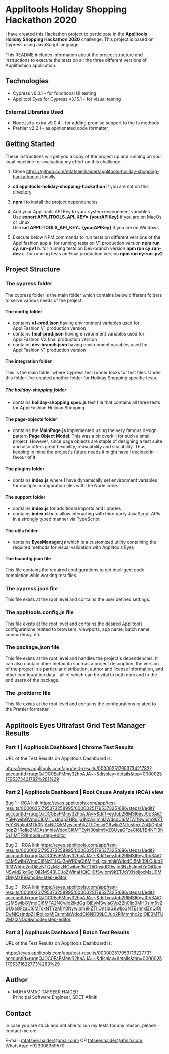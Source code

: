 # Applitools Holiday Shopping Hackathon 2020

I have created this Hackathon project to participate in the **Applitools Holiday Shopping Hackathon 2020** challenge.
This project is based on Cypress using JavaScript language.

This README includes information about the project structure and instructions to execute the tests on all the three different versions of Applifashion application.

## Technologies

- Cypress v6.0.1 - for functional UI testing
- Applitool Eyes for Cypress v3.16.1 - for visual testing

### External Libraries Used

- Node.js:fs-extra v9.0.4 - for adding promise support to the fs methods
- Prettier v2.2.1 - as opinionated code formatter

## Getting Started

These instructions will get you a copy of the project up and running on your local machine for evaluating my effort on this challenge.

1. Clone https://github.com/mtafseerhaider/applitools-holiday-shopping-hackathon.git locally

2. **cd applitools-holiday-shopping-hackathon** if you are not on this directory

3. **npm i** to install the project dependencies

4. Add your Applitools API Key to your system environment variables  
   Use **export APPLITOOLS_API_KEY= {yourAPIKey}** if you are on MacOs or Linux  
   Use **set APPLITOOLS_API_KEY= {yourAPIKey}** if you are on Windows  

5. Execute below NPM commands to run tests on different versions of the Applifashion app 
   a. for running tests on V1 production version 
   **npm run cy:run-pv1** 
   b. for running tests on Dev-branch version 
   **npm run cy:run-dev** 
   c. for running tests on Final production version 
   **npm run cy:run-pv2** 

## Project Structure 

### The cypress folder 

The cypress folder is the main folder which contains below different folders to serve various needs of the project. 

#### The config folder 

- contains **v1-prod.json** having environment variables used for AppliFashion V1 production version 
- contains **final-prod.json** having environment variables used for AppliFashion V2 final production version 
- contains **dev-branch.json** having environment variables used for AppliFashion V1 production version 

#### The integration folder 

This is the main folder where Cypress test runner looks for test files. Under this folder I've created another folder for Holiday Shopping specific tests. 

##### The holiday-shopping folder 

- contains **holiday-shopping.spec.js** test file that contains all three tests for AppliFashion Holiday Shopping 

#### The page-objects folder 

- contains the **MainPage.js** implemented using the very famous design pattern **Page Object Model**. This was a bit overkill for such a small project. However, since page objects are staple of designing a test suite and also offers great flexibility, reusuability and scalability. Thus, keeping in mind the project's future needs it might have I decided in favour of it. 

#### The plugins folder 

- contains **index.js** where I have dynamically set environment variables for multiple configuration files with the Node code. 

#### The support folder 

- contains **index.js** for additional imports and libraries 
- contains **index.d.ts** to allow interacting with third party JavaScript APIs in a strongly typed manner via TypeScript 

#### The utils folder 

- contains **EyesManager.js** which is a customized utility containing the required methods for visual validation with Applitools Eyes 

#### The tsconfig.json file 

This file contains the required configurations to get intelligent code completion whle working test files. 

### The cypress.json file 

This file exists at the root level and contains the user defined settings. 

### The applitools.config.js file 

This file exists at the root level and contains the desired Applitools configurations related to browsers, viewports, app name, batch name, concurrency, etc. 

### The package.json file 

This file exists at the root level and handles the project's dependencies. It can also contain other metadata such as a project description, the version of the project in a particular distribution, author and license information, and other configuration data - all of which can be vital to both npm and to the end users of the package. 

### The .prettierrc file 

This file exists at the root level and contains the configurations related to the Prettier formatter. 

## Applitools Eyes Ultrafast Grid Test Manager Results 

### Part 1 | Applitools Dashboard | Chrome Test Results 

URL of the Test Results on Applitools Dashboard is: 

https://eyes.applitools.com/app/test-results/00000251795373421782?accountId=ruqgQJOC0EaFMmy32hbAJA~~&display=details&top=00000251795373421782%281%29

### Part 2 | Applitools Dashboard | Root Cause Analysis (RCA) view 

Bug 1 - RCA link 
https://eyes.applitools.com/app/test-results/00000251795373258995/00000251795373251686/steps/1/edit?accountId=ruqgQJOC0EaFMmy32hbAJA~~&diff=eyJub2RlMSI6eyJ0b3AiOjY5MywibGVmdCI6MTUsIndpZHRoIjo1NzAsImhlaWdodCI6MTA1fSwibm9kZTFoYXNoIjotMTk0NjAxNDQ5Mywibm9kZTIiOnsidG9wIjo2NTcsImxlZnQiOjAsIndpZHRoIjo2MDAsImhlaWdodCI6MTEyN30sIm5vZGUyaGFzaCI6LTE4NTI3NDU1MTF9&mode=step-editor

Bug 2 - RCA link 
https://eyes.applitools.com/app/test-results/00000251795373258995/00000251795373251686/steps/1/edit?accountId=ruqgQJOC0EaFMmy32hbAJA~~&diff=eyJub2RlMSI6eyJ0b3AiOjc3MSwibGVmdCI6NzE1LCJ3aWR0aCI6MjYxLjcsImhlaWdodCI6MjR9LCJub2RlMWhhc2giOjEzNTQzMzIzNCwibm9kZTIiOnsidG9wIjo3NzEsImxlZnQiOjcxNSwid2lkdGgiOjI2MS43LCJoZWlnaHQiOjI0fSwibm9kZTJoYXNoIjoxMzU0MzMyMzR9&mode=step-editor

Bug 3 - RCA link 
https://eyes.applitools.com/app/test-results/00000251795373258995/00000251795373251686/steps/1/edit?accountId=ruqgQJOC0EaFMmy32hbAJA~~&diff=eyJub2RlMSI6eyJ0b3AiOjc2MSwibGVmdCI6MTA2NCwid2lkdGgiOjEyMSwiaGVpZ2h0Ijo0MH0sIm5vZGUxaGFzaCI6MTcxNTYzMjY0Nywibm9kZTIiOnsidG9wIjo3NTEsImxlZnQiOjEwNjQsIndpZHRoIjoxMjEsImhlaWdodCI6NDB9LCJub2RlMmhhc2giOjE3MTU2MzI2NDd9&mode=step-editor

### Part 3 | Applitools Dashboard | Batch Test Results 

URL of the Test Results on Applitools Dashboard is: 

https://eyes.applitools.com/app/test-results/00000251795371622773?accountId=ruqgQJOC0EaFMmy32hbAJA~~&display=details&top=00000251795371622773%283%29

## Author

- MUHAMMAD TAFSEER HAIDER  
  Principal Software Engineer, SDET 
  Afiniti

## Contact 

In case you are stuck and not able to run my tests for any reason, please contact me on: 

E-mail: mtafseer.haider@gmail.com OR tafseer.haider@afiniti.com, WhatsApp: +923008359570
